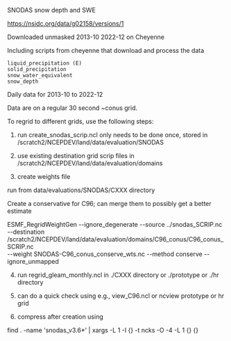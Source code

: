 
SNODAS snow depth and SWE

https://nsidc.org/data/g02158/versions/1

Downloaded unmasked 2013-10 2022-12 on Cheyenne

Including scripts from cheyenne that download and process the data

    liquid_precipitation (E) 
    solid_precipitation
    snow_water_equivalent
    snow_depth

Daily data for 2013-10 to 2022-12

Data are on a regular 30 second ~conus grid.

To regrid to different grids, use the following steps:

1. run create_snodas_scrip.ncl
	only needs to be done once, stored in /scratch2/NCEPDEV/land/data/evaluation/SNODAS

2. use existing destination grid scrip files in /scratch2/NCEPDEV/land/data/evaluation/domains

3. create weights file

run from data/evaluations/SNODAS/CXXX directory

Create a conservative for C96; can merge them to possibly get a better estimate
	
ESMF_RegridWeightGen --ignore_degenerate --source ../snodas_SCRIP.nc \
       --destination /scratch2/NCEPDEV/land/data/evaluation/domains/C96_conus/C96_conus_SCRIP.nc \
       --weight SNODAS-C96_conus_conserve_wts.nc --method conserve --ignore_unmapped

4. run regrid_gleam_monthly.ncl in ./CXXX directory or ./prototype or ./hr directory

5. can do a quick check using e.g., view_C96.ncl or ncview prototype or hr grid

6. compress after creation using

find . -name 'snodas_v3.6*' | xargs -L 1 -I {} -t ncks -O -4 -L 1 {} {}

